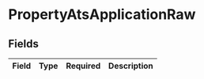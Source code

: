 # PropertyAtsApplicationRaw


## Fields

| Field       | Type        | Required    | Description |
| ----------- | ----------- | ----------- | ----------- |